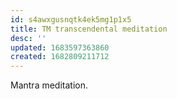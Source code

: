 ```yaml
---
id: s4awxgusnqtk4ek5mg1p1x5
title: TM transcendental meditation
desc: ''
updated: 1683597363860
created: 1682809211712
---
```


Mantra meditation.

